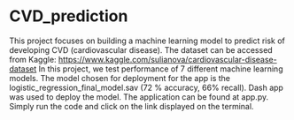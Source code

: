# CVD_prediction
This project focuses on building a machine learning model to predict risk of developing CVD (cardiovascular disease). 
The dataset can be accessed from Kaggle: https://www.kaggle.com/sulianova/cardiovascular-disease-dataset
In this project, we test performance of 7 different machine learning models. The model chosen for deployment for the app is the logistic_regression_final_model.sav (72 % accuracy, 66% recall). 
Dash app was used to deploy the model. The application can be found at app.py. Simply run the code and click on the link displayed on the terminal. 
